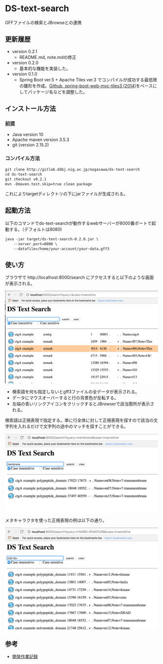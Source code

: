 # DS-text-search

GFFファイルの検索とJBrowseとの連携


## 更新履歴

- version 0.2.1
  - README.md, note.mdの修正
- version 0.2.0
  - 基本的な機能を実装した。
- version 0.1.0 
  - Spring Boot ver.5 + Apache Tiles ver.3 でコンパイルが成功する最低限の雛形を作成。[Github, spring-boot-web-mvc-tiles3 (2014)](https://github.com/mmeany/spring-boot-web-mvc-tiles3)をベースにしてパッケージ名などを調整した。

## インストール方法

### 前提

- Java version 10
- Apache maven version 3.5.3
- git (version 2.15.2)

### コンパイル方法

	git clone http://gitlab.ddbj.nig.ac.jp/oogasawa/ds-text-search
	cd ds-text-search
	git checkout v0.2.1
	mvn -Dmaven.test.skip=true clean package
	
これによりtargetディレクトリの下にjarファイルが生成される。

## 起動方法

以下のコマンドでds-text-searchが動作するwebサーバーが8000番ポートで起動する。（デフォルトは8080)

    java -jar target/ds-text-search-0.2.0.jar \
	    --server.port=8000 \
		--datafile=/home/your-account/your-data.gff3





## 使い方

ブラウザで http://localhost:8000/search にアクセスすると以下のような画面が表示される。

![Screen001.png](docs/images/Screen001.png)

- 検索語を何も指定しないとgff3ファイルの全データが表示される。
- データにマウスオーバーすると行の背景色が反転する。
- 左端の青いリンクアイコンをクリックするとJBrowserで該当箇所が表示される。


検索語は正規表現で指定する。単に行全体に対して正規表現を探すので該当の文字列を入れるだけで文字列の途中のマッチを探すことができる。

![Screen002.png](docs/images/Screen002.png)


メタキャラクタを使った正規表現の例は以下の通り。

![Screen003.png](docs/images/Screen003.png)


## 参考

- [開発作業記録](docs/note.md)






